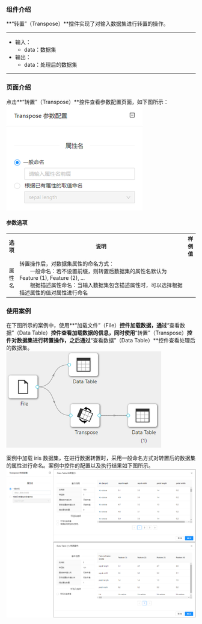 ### 组件介绍
**“转置”（Transpose）**控件实现了对输入数据集进行转置的操作。

<hr/>

- 输入：
  - data：数据集
- 输出：
  - data：处理后的数据集

<hr/>


### 页面介绍
点击**“转置”（Transpose）**控件查看参数配置页面，如下图所示：  
![param](/img/aistudio/preprocess/transpose/param.png)


#### 参数选项
<table>
  <tr>
    <th>选项</th>
    <th width="650">说明</th>
    <th>样例值</th>
  </tr>
  <tr>
      <td>属性名</td> 
      <td>
      转置操作后，对数据集属性的命名方式：<br/>
      &emsp;&emsp;一般命名：若不设置前缀，则转置后数据集的属性名默认为 Feature (1), Feature (2), ... <br/>
      &emsp;&emsp;根据描述属性命名：当输入数据集包含描述属性时，可以选择根据描述属性的值对属性进行命名
      </td> 
      <td></td>
  </tr>
</table>

### 使用案例
在下图所示的案例中，使用**“加载文件”（File）**控件加载数据，通过**“查看数据”（Data Table）**控件查看加载数据的信息，同时使用**“转置”（Transpose）**控件对数据集进行转置操作，之后通过**“查看数据”（Data Table）**控件查看处理后的数据集。   
![workflow](/img/aistudio/preprocess/transpose/workflow.png)

案例中加载 iris 数据集，在进行数据转置时，采用一般命名方式对转置后的数据集的属性进行命名。案例中控件的配置以及执行结果如下图所示。    
![workflow-result](/img/aistudio/preprocess/transpose/workflow-result.png)